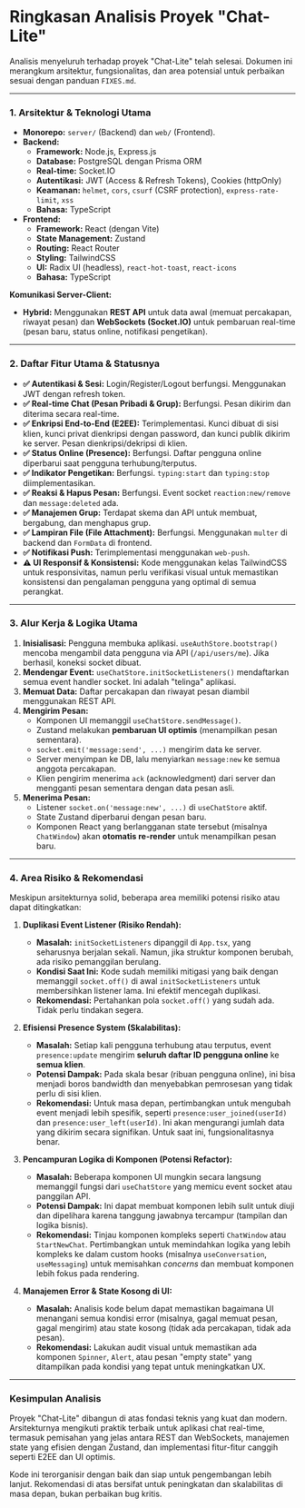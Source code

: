 # Ringkasan Analisis Proyek "Chat-Lite"

Analisis menyeluruh terhadap proyek "Chat-Lite" telah selesai. Dokumen ini merangkum arsitektur, fungsionalitas, dan area potensial untuk perbaikan sesuai dengan panduan `FIXES.md`.

---

### 1. Arsitektur & Teknologi Utama

- **Monorepo:** `server/` (Backend) dan `web/` (Frontend).
- **Backend:**
  - **Framework:** Node.js, Express.js
  - **Database:** PostgreSQL dengan Prisma ORM
  - **Real-time:** Socket.IO
  - **Autentikasi:** JWT (Access & Refresh Tokens), Cookies (httpOnly)
  - **Keamanan:** `helmet`, `cors`, `csurf` (CSRF protection), `express-rate-limit`, `xss`
  - **Bahasa:** TypeScript
- **Frontend:**
  - **Framework:** React (dengan Vite)
  - **State Management:** Zustand
  - **Routing:** React Router
  - **Styling:** TailwindCSS
  - **UI:** Radix UI (headless), `react-hot-toast`, `react-icons`
  - **Bahasa:** TypeScript

**Komunikasi Server-Client:**
- **Hybrid:** Menggunakan **REST API** untuk data awal (memuat percakapan, riwayat pesan) dan **WebSockets (Socket.IO)** untuk pembaruan real-time (pesan baru, status online, notifikasi pengetikan).

---

### 2. Daftar Fitur Utama & Statusnya

- **✅ Autentikasi & Sesi:** Login/Register/Logout berfungsi. Menggunakan JWT dengan refresh token.
- **✅ Real-time Chat (Pesan Pribadi & Grup):** Berfungsi. Pesan dikirim dan diterima secara real-time.
- **✅ Enkripsi End-to-End (E2EE):** Terimplementasi. Kunci dibuat di sisi klien, kunci privat dienkripsi dengan password, dan kunci publik dikirim ke server. Pesan dienkripsi/dekripsi di klien.
- **✅ Status Online (Presence):** Berfungsi. Daftar pengguna online diperbarui saat pengguna terhubung/terputus.
- **✅ Indikator Pengetikan:** Berfungsi. `typing:start` dan `typing:stop` diimplementasikan.
- **✅ Reaksi & Hapus Pesan:** Berfungsi. Event socket `reaction:new/remove` dan `message:deleted` ada.
- **✅ Manajemen Grup:** Terdapat skema dan API untuk membuat, bergabung, dan menghapus grup.
- **✅ Lampiran File (File Attachment):** Berfungsi. Menggunakan `multer` di backend dan `FormData` di frontend.
- **✅ Notifikasi Push:** Terimplementasi menggunakan `web-push`.
- **⚠️ UI Responsif & Konsistensi:** Kode menggunakan kelas TailwindCSS untuk responsivitas, namun perlu verifikasi visual untuk memastikan konsistensi dan pengalaman pengguna yang optimal di semua perangkat.

---

### 3. Alur Kerja & Logika Utama

1.  **Inisialisasi:** Pengguna membuka aplikasi. `useAuthStore.bootstrap()` mencoba mengambil data pengguna via API (`/api/users/me`). Jika berhasil, koneksi socket dibuat.
2.  **Mendengar Event:** `useChatStore.initSocketListeners()` mendaftarkan semua event handler socket. Ini adalah "telinga" aplikasi.
3.  **Memuat Data:** Daftar percakapan dan riwayat pesan diambil menggunakan REST API.
4.  **Mengirim Pesan:**
    - Komponen UI memanggil `useChatStore.sendMessage()`.
    - Zustand melakukan **pembaruan UI optimis** (menampilkan pesan sementara).
    - `socket.emit('message:send', ...)` mengirim data ke server.
    - Server menyimpan ke DB, lalu menyiarkan `message:new` ke semua anggota percakapan.
    - Klien pengirim menerima `ack` (acknowledgment) dari server dan mengganti pesan sementara dengan data pesan asli.
5.  **Menerima Pesan:**
    - Listener `socket.on('message:new', ...)` di `useChatStore` aktif.
    - State Zustand diperbarui dengan pesan baru.
    - Komponen React yang berlangganan state tersebut (misalnya `ChatWindow`) akan **otomatis re-render** untuk menampilkan pesan baru.

---

### 4. Area Risiko & Rekomendasi

Meskipun arsitekturnya solid, beberapa area memiliki potensi risiko atau dapat ditingkatkan:

1.  **Duplikasi Event Listener (Risiko Rendah):**
    - **Masalah:** `initSocketListeners` dipanggil di `App.tsx`, yang seharusnya berjalan sekali. Namun, jika struktur komponen berubah, ada risiko pemanggilan berulang.
    - **Kondisi Saat Ini:** Kode sudah memiliki mitigasi yang baik dengan memanggil `socket.off()` di awal `initSocketListeners` untuk membersihkan listener lama. Ini efektif mencegah duplikasi.
    - **Rekomendasi:** Pertahankan pola `socket.off()` yang sudah ada. Tidak perlu tindakan segera.

2.  **Efisiensi Presence System (Skalabilitas):**
    - **Masalah:** Setiap kali pengguna terhubung atau terputus, event `presence:update` mengirim **seluruh daftar ID pengguna online** ke **semua klien**.
    - **Potensi Dampak:** Pada skala besar (ribuan pengguna online), ini bisa menjadi boros bandwidth dan menyebabkan pemrosesan yang tidak perlu di sisi klien.
    - **Rekomendasi:** Untuk masa depan, pertimbangkan untuk mengubah event menjadi lebih spesifik, seperti `presence:user_joined(userId)` dan `presence:user_left(userId)`. Ini akan mengurangi jumlah data yang dikirim secara signifikan. Untuk saat ini, fungsionalitasnya benar.

3.  **Pencampuran Logika di Komponen (Potensi Refactor):**
    - **Masalah:** Beberapa komponen UI mungkin secara langsung memanggil fungsi dari `useChatStore` yang memicu event socket atau panggilan API.
    - **Potensi Dampak:** Ini dapat membuat komponen lebih sulit untuk diuji dan dipelihara karena tanggung jawabnya tercampur (tampilan dan logika bisnis).
    - **Rekomendasi:** Tinjau komponen kompleks seperti `ChatWindow` atau `StartNewChat`. Pertimbangkan untuk memindahkan logika yang lebih kompleks ke dalam custom hooks (misalnya `useConversation`, `useMessaging`) untuk memisahkan *concerns* dan membuat komponen lebih fokus pada rendering.

4.  **Manajemen Error & State Kosong di UI:**
    - **Masalah:** Analisis kode belum dapat memastikan bagaimana UI menangani semua kondisi error (misalnya, gagal memuat pesan, gagal mengirim) atau state kosong (tidak ada percakapan, tidak ada pesan).
    - **Rekomendasi:** Lakukan audit visual untuk memastikan ada komponen `Spinner`, `Alert`, atau pesan "empty state" yang ditampilkan pada kondisi yang tepat untuk meningkatkan UX.

---

### Kesimpulan Analisis

Proyek "Chat-Lite" dibangun di atas fondasi teknis yang kuat dan modern. Arsitekturnya mengikuti praktik terbaik untuk aplikasi chat real-time, termasuk pemisahan yang jelas antara REST dan WebSockets, manajemen state yang efisien dengan Zustand, dan implementasi fitur-fitur canggih seperti E2EE dan UI optimis.

Kode ini terorganisir dengan baik dan siap untuk pengembangan lebih lanjut. Rekomendasi di atas bersifat untuk peningkatan dan skalabilitas di masa depan, bukan perbaikan bug kritis.
